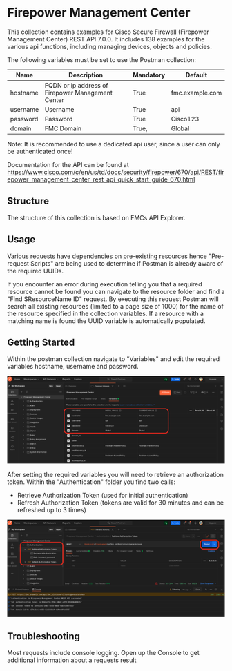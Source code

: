 # Firepower Management Center

This collection contains examples for Cisco Secure Firewall (Firepower Management Center)  REST API 7.0.0. It includes 138 examples for the various api functions, including managing devices, objects and policies.

The following variables must be set to use the Postman collection:

| Name     | Description                                       | Mandatory | Default         |
| -------- | ------------------------------------------------- | --------- | --------------- |
| hostname | FQDN or ip address of Firepower Management Center | True      | fmc.example.com |
| username | Username                                          | True      | api             |
| password | Password                                          | True      | Cisco123        |
| domain   | FMC Domain                                        | True‚     | Global          |

Note: It is recommended to use a dedicated api user, since a user can only be authenticated once!

Documentation for the API can be found at https://www.cisco.com/c/en/us/td/docs/security/firepower/670/api/REST/firepower_management_center_rest_api_quick_start_guide_670.html

## Structure

The structure of this collection is based on FMCs API Explorer.

## Usage

Various requests have dependencies on pre-existing resources hence "Pre-request Scripts" are being used to determine if Postman is already aware of the required UUIDs.

If you encounter an error during execution telling you that a required resource cannot be found you can navigate to the resource folder and find a "Find $ResourceName ID" request. By executing this request Postman will search all existing resources (limited to a page size of 1000) for the name of the resource specified in the collection variables. If a resource with a matching name is found the UUID variable is automatically populated.

## Getting Started

Within the postman collection navigate to "Variables" and edit the required variables hostname, username and password.

![01-set-variables](img/01-set-variables.png)

After setting the required variables you will need to retrieve an authorization token. Within the "Authentication" folder you find two calls:

- Retrieve Authorization Token (used for initial authentication)
- Refresh Authorization Token (tokens are valid for 30 minutes and can be refreshed up to 3 times)

![02-authentication](img/02-authentication.png)

## Troubleshooting

Most requests include console logging. Open up the Console to get additional information about a requests result